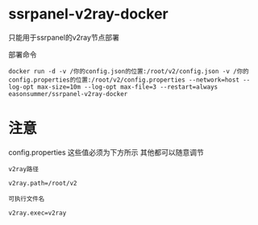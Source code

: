 # ssrpanel-v2ray-docker
只能用于ssrpanel的v2ray节点部署

部署命令
````
docker run -d -v /你的config.json的位置:/root/v2/config.json -v /你的config.properties的位置:/root/v2/config.properties --network=host --log-opt max-size=10m --log-opt max-file=3 --restart=always easonsummer/ssrpanel-v2ray-docker
````

# 注意
config.properties 这些值必须为下方所示 其他都可以随意调节
````
v2ray路径

v2ray.path=/root/v2

可执行文件名

v2ray.exec=v2ray
````
